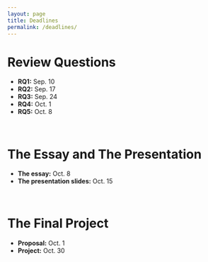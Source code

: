 ```yaml
---
layout: page
title: Deadlines
permalink: /deadlines/
---
```


# Review Questions
* **RQ1:** Sep. 10
* **RQ2:** Sep. 17
* **RQ3:** Sep. 24
* **RQ4:** Oct. 1
* **RQ5:** Oct. 8

<br>

# The Essay and The Presentation
* **The essay:** Oct. 8
* **The presentation slides:** Oct. 15

<br>

# The Final Project
* **Proposal:** Oct. 1
* **Project:** Oct. 30

